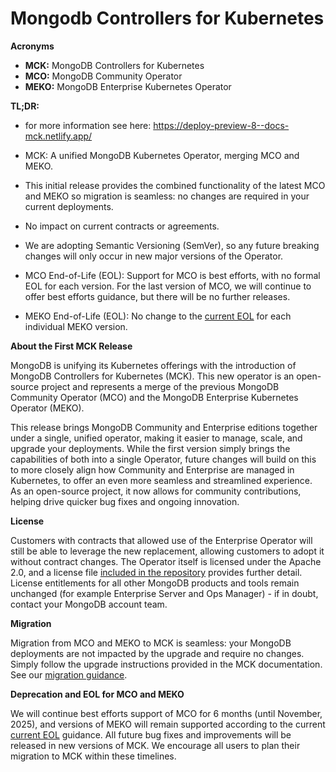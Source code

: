 # Mongodb Controllers for Kubernetes

**Acronyms**

* **MCK:** MongoDB Controllers for Kubernetes
* **MCO:** MongoDB Community Operator
* **MEKO:** MongoDB Enterprise Kubernetes Operator

**TL;DR:**

* for more information see here: https://deploy-preview-8--docs-mck.netlify.app/

* MCK: A unified MongoDB Kubernetes Operator, merging MCO and MEKO.
* This initial release provides the combined functionality of the latest MCO and MEKO so migration is seamless: no changes are required in your current deployments.
* No impact on current contracts or agreements.
* We are adopting Semantic Versioning (SemVer), so any future breaking changes will only occur in new major versions of the Operator.
* MCO End-of-Life (EOL): Support for MCO is best efforts, with no formal EOL for each version. For the last version of MCO, we will continue to offer best efforts guidance, but there will be no further releases.
* MEKO End-of-Life (EOL): No change to the [current EOL](https://www.mongodb.com/docs/kubernetes-operator/current/reference/support-lifecycle/) for each individual MEKO version.

**About the First MCK Release**

MongoDB is unifying its Kubernetes offerings with the introduction of MongoDB Controllers for Kubernetes (MCK). This new operator is an open-source project and represents a merge of the previous MongoDB Community Operator (MCO) and the MongoDB Enterprise Kubernetes Operator (MEKO).

This release brings MongoDB Community and Enterprise editions together under a single, unified operator, making it easier to manage, scale, and upgrade your deployments. While the first version simply brings the capabilities of both into a single Operator, future changes will build on this to more closely align how Community and Enterprise are managed in Kubernetes, to offer an even more seamless and streamlined experience. As an open-source project, it now allows for community contributions, helping drive quicker bug fixes and ongoing innovation.

**License**

Customers with contracts that allowed use of the Enterprise Operator will still be able to leverage the new replacement, allowing customers to adopt it without contract changes. The Operator itself is licensed under the Apache 2.0, and a license file [included in the repository](#) provides further detail. License entitlements for all other MongoDB products and tools remain unchanged (for example Enterprise Server and Ops Manager) \- if in doubt, contact your MongoDB account team.

**Migration**

Migration from MCO and MEKO to MCK is seamless: your MongoDB deployments are not impacted by the upgrade and require no changes. Simply follow the upgrade instructions provided in the MCK documentation. See our [migration guidance](https://dochub.mongodb.org/core/migrate-to-mck).

**Deprecation and EOL for MCO and MEKO**

We will continue best efforts support of MCO for 6 months (until November, 2025), and versions of MEKO will remain supported according to the current [current EOL](https://www.mongodb.com/docs/kubernetes-operator/current/reference/support-lifecycle/) guidance. All future bug fixes and improvements will be released in new versions of MCK. We encourage all users to plan their migration to MCK within these timelines.
